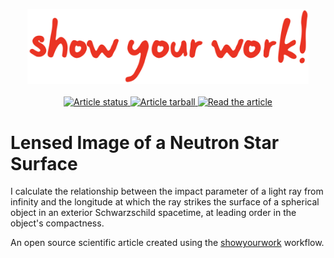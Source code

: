 <p align="center">
<a href="https://github.com/showyourwork/showyourwork">
<img width = "450" src="https://raw.githubusercontent.com/showyourwork/.github/main/images/showyourwork.png" alt="showyourwork"/>
</a>
<br>
<br>
<a href="https://github.com/farr/NSLensing/actions/workflows/build.yml">
<img src="https://github.com/farr/NSLensing/actions/workflows/build.yml/badge.svg?branch=main" alt="Article status"/>
</a>
<a href="https://github.com/farr/NSLensing/raw/main-pdf/arxiv.tar.gz">
<img src="https://img.shields.io/badge/article-tarball-blue.svg?style=flat" alt="Article tarball"/>
</a>
<a href="https://github.com/farr/NSLensing/raw/main-pdf/ms.pdf">
<img src="https://img.shields.io/badge/article-pdf-blue.svg?style=flat" alt="Read the article"/>
</a>
</p>

# Lensed Image of a Neutron Star Surface

I calculate the relationship between the impact parameter of a light ray from
infinity and the longitude at which the ray strikes the surface of a spherical
object in an exterior Schwarzschild spacetime, at leading order in the object's
compactness.

An open source scientific article created using the [showyourwork](https://github.com/showyourwork/showyourwork) workflow.
